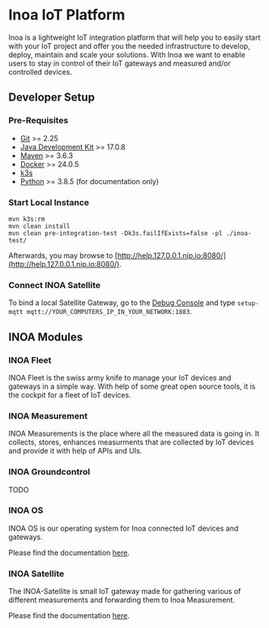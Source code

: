 # Inoa IoT Platform

Inoa is a lightweight IoT integration platform that
will help you to easily start with your IoT project and offer you the needed infrastructure to develop, deploy, maintain
and scale your solutions. With Inoa we want to enable users to stay in control of their IoT gateways and measured and/or
controlled devices.

## Developer Setup

### Pre-Requisites

* [Git](https://git-scm.com/) >= 2.25
* [Java Development Kit](https://openjdk.org/install/) >= 17.0.8
* [Maven](https://maven.apache.org/) >= 3.6.3
* [Docker](https://www.docker.com/) >= 24.0.5
* [k3s](https://k3s.io/)
* [Python](https://www.python.org/) >= 3.8.5 (for documentation only)

### Start Local Instance

```shell
mvn k3s:rm
mvn clean install
mvn clean pre-integration-test -Dk3s.failIfExists=false -pl ./inoa-test/
```

Afterwards, you may browse to [http://help.127.0.0.1.nip.io:8080/](http://help.127.0.0.1.nip.io:8080/).

### Connect INOA Satellite

To bind a local Satellite Gateway, go to the [Debug Console](https://inoa-io.github.io/inoa-os-esp32/user-guide/debug-console/) and type `setup-mqtt mqtt://YOUR_COMPUTERS_IP_IN_YOUR_NETWORK:1883`.

## INOA Modules

### INOA Fleet

INOA Fleet is the swiss army knife to manage your IoT devices and gateways in a simple way. With help of some great open
source tools, it is the cockpit for a fleet of IoT devices.

### INOA Measurement

INOA Measurements is the place where all the measured data is going in. It collects, stores, enhances measurments that
are collected by IoT devices and provide it with help of APIs and UIs.

### INOA Groundcontrol

TODO

### INOA OS

INOA OS is our operating system for Inoa connected IoT devices and gateways.

Please find the documentation [here](https://inoa-io.github.io/inoa-os-esp32/).

### INOA Satellite

The INOA-Satellite is small IoT gateway made for gathering various of different measurements and forwarding them to Inoa
Measurement.

Please find the documentation [here](https://inoa-io.github.io/satellite/).